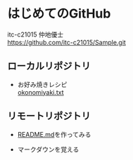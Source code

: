 # はじめてのGitHub

itc-c21015 仲地優士  
https://github.com/itc-c21015/Sample.git

## ローカルリポジトリ

* お好み焼きレシピ  
[okonomiyaki.txt](https://github.com/itc-c21015/Sample/blob/master/okonomiyaki.txt)

## リモートリポジトリ  
* [README.md](https://github.com/itc-c21015/Sample/blob/master/README.md)を作ってみる

* マークダウンを覚える



